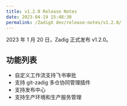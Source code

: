 ```yaml
---
title: v1.2.0 Release Notes
date: 2023-04-19 15:48:38
permalink: /ZadigX dev/release-notes/v1.2.0/
---
```



2023 年 1 月 20 日，Zadig 正式发布 v1.2.0。

## 功能列表

- 自定义工作流支持飞书审批
- 支持 git-zadig 多仓协同管理插件
- 支持发布中心
- 支持生产环境和生产服务管理


